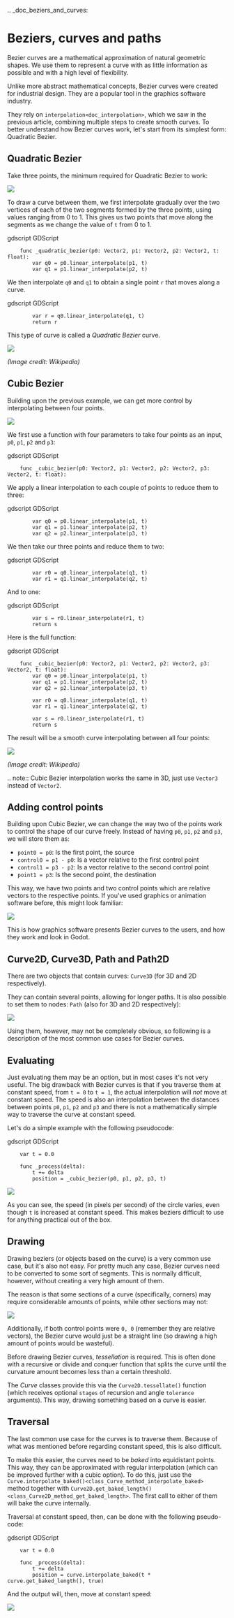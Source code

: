 .. _doc_beziers_and_curves:

Beziers, curves and paths
=========================

Bezier curves are a mathematical approximation of natural geometric shapes. We
use them to represent a curve with as little information as possible and with a
high level of flexibility.

Unlike more abstract mathematical concepts, Bezier curves were created for
industrial design. They are a popular tool in the graphics software industry.

They rely on `interpolation<doc_interpolation>`, which we saw in the
previous article, combining multiple steps to create smooth curves. To better
understand how Bezier curves work, let's start from its simplest form: Quadratic
Bezier.

Quadratic Bezier
----------------

Take three points, the minimum required for Quadratic Bezier to work:

![](img/bezier_quadratic_points.png)

To draw a curve between them, we first interpolate gradually over the two
vertices of each of the two segments formed by the three points, using values
ranging from 0 to 1. This gives us two points that move along the segments as we
change the value of `t` from 0 to 1.

gdscript GDScript

```
    func _quadratic_bezier(p0: Vector2, p1: Vector2, p2: Vector2, t: float):
        var q0 = p0.linear_interpolate(p1, t)
        var q1 = p1.linear_interpolate(p2, t)
```

We then interpolate `q0` and `q1` to obtain a single point `r` that moves
along a curve.

gdscript GDScript

```
        var r = q0.linear_interpolate(q1, t)
        return r
```

This type of curve is called a *Quadratic Bezier* curve.

![](img/bezier_quadratic_points2.gif)

*(Image credit: Wikipedia)*

Cubic Bezier
------------

Building upon the previous example, we can get more control by interpolating
between four points.

![](img/bezier_cubic_points.png)

We first use a function with four parameters to take four points as an input,
`p0`, `p1`, `p2` and `p3`:

gdscript GDScript

```
    func _cubic_bezier(p0: Vector2, p1: Vector2, p2: Vector2, p3: Vector2, t: float):
```

We apply a linear interpolation to each couple of points to reduce them to
three:

gdscript GDScript

```
        var q0 = p0.linear_interpolate(p1, t)
        var q1 = p1.linear_interpolate(p2, t)
        var q2 = p2.linear_interpolate(p3, t)
```

We then take our three points and reduce them to two:

gdscript GDScript

```
        var r0 = q0.linear_interpolate(q1, t)
        var r1 = q1.linear_interpolate(q2, t)
```

And to one:

gdscript GDScript

```
        var s = r0.linear_interpolate(r1, t)
        return s
```

Here is the full function:

gdscript GDScript

```
    func _cubic_bezier(p0: Vector2, p1: Vector2, p2: Vector2, p3: Vector2, t: float):
        var q0 = p0.linear_interpolate(p1, t)
        var q1 = p1.linear_interpolate(p2, t)
        var q2 = p2.linear_interpolate(p3, t)

        var r0 = q0.linear_interpolate(q1, t)
        var r1 = q1.linear_interpolate(q2, t)

        var s = r0.linear_interpolate(r1, t)
        return s
```

The result will be a smooth curve interpolating between all four points:

![](img/bezier_cubic_points.gif)

*(Image credit: Wikipedia)*

.. note:: Cubic Bezier interpolation works the same in 3D, just use `Vector3`
          instead of `Vector2`.

Adding control points
---------------------

Building upon Cubic Bezier, we can change the way two of the points work to
control the shape of our curve freely. Instead of having `p0`, `p1`, `p2`
and `p3`, we will store them as:

* `point0 = p0`: Is the first point, the source
* `control0 = p1 - p0`: Is a vector relative to the first control point
* `control1 = p3 - p2`: Is a vector relative to the second control point
* `point1 = p3`: Is the second point, the destination

This way, we have two points and two control points which are relative vectors
to the respective points. If you've used graphics or animation software before,
this might look familiar:

![](img/bezier_cubic_handles.png)

This is how graphics software presents Bezier curves to the users, and how they
work and look in Godot.

Curve2D, Curve3D, Path and Path2D
---------------------------------

There are two objects that contain curves: `Curve3D` (for 3D and 2D respectively).

They can contain several points, allowing for longer paths. It is also possible to set them to nodes: `Path` (also for 3D and 2D respectively):

![](img/bezier_path_2d.png)

Using them, however, may not be completely obvious, so following is a description of the most common use cases for Bezier curves.

Evaluating
----------

Just evaluating them may be an option, but in most cases it's not very useful. The big drawback with Bezier curves is that if you traverse them at constant speed, from `t = 0` to `t = 1`, the actual interpolation will *not* move at constant speed. The speed is also an interpolation between the distances between points `p0`, `p1`, `p2` and `p3` and there is not a mathematically simple way to traverse the curve at constant speed.

Let's do a simple example with the following pseudocode:

gdscript GDScript

```
    var t = 0.0

    func _process(delta):
        t += delta
        position = _cubic_bezier(p0, p1, p2, p3, t)
```

![](img/bezier_interpolation_speed.gif)

As you can see, the speed (in pixels per second) of the circle varies, even though `t` is increased at constant speed. This makes beziers difficult to use for anything practical out of the box.

Drawing
-------

Drawing beziers (or objects based on the curve) is a very common use case, but it's also not easy. For pretty much any case, Bezier curves need to be converted to some sort of segments. This is normally difficult, however, without creating a very high amount of them.

The reason is that some sections of a curve (specifically, corners) may require considerable amounts of points, while other sections may not:

![](img/bezier_point_amount.png)

Additionally, if both control points were `0, 0` (remember they are relative vectors), the Bezier curve would just be a straight line (so drawing a high amount of points would be wasteful).

Before drawing Bezier curves, *tessellation* is required. This is often done with a recursive or divide and conquer function that splits the curve until the curvature amount becomes less than a certain threshold.

The *Curve* classes provide this via the
`Curve2D.tessellate()` function (which receives optional `stages` of recursion and angle `tolerance` arguments). This way, drawing something based on a curve is easier.

Traversal
---------

The last common use case for the curves is to traverse them. Because of what was mentioned before regarding constant speed, this is also difficult.

To make this easier, the curves need to be *baked* into equidistant points. This way, they can be approximated with regular interpolation (which can be improved further with a cubic option). To do this, just use the `Curve.interpolate_baked()<class_Curve_method_interpolate_baked>` method together with
`Curve2D.get_baked_length()<class_Curve2D_method_get_baked_length>`. The first call to either of them will bake the curve internally.

Traversal at constant speed, then, can be done with the following pseudo-code:

gdscript GDScript

```
    var t = 0.0

    func _process(delta):
        t += delta
        position = curve.interpolate_baked(t * curve.get_baked_length(), true)
```

And the output will, then, move at constant speed:

![](img/bezier_interpolation_baked.gif)
